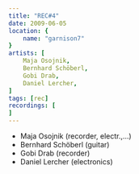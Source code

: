 ```yaml
---
title: "REC#4"
date: 2009-06-05
location: {
    name: "garnison7"
}
artists: [
    Maja Osojnik,
    Bernhard Schöberl,
    Gobi Drab,
    Daniel Lercher,
]
tags: [rec]
recordings: [
]
---
```

- Maja Osojnik (recorder, electr.,...)
- Bernhard Schöberl (guitar)
- Gobi Drab (recorder)
- Daniel Lercher (electronics) 
